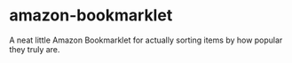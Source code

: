 # amazon-bookmarklet
A neat little Amazon Bookmarklet for actually sorting items by how popular they truly are. 
